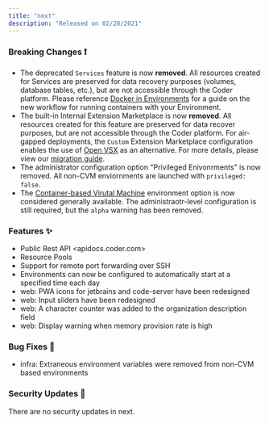 ```yaml
---
title: "next"
description: "Released on 02/20/2021"
---
```


### Breaking Changes ❗

- The deprecated `Services` feature is now **removed**. All resources created
  for Services are preserved for data recovery purposes (volumes,
  database tables, etc.), but are not accessible through the Coder platform.
  Please reference
  [Docker in Environments](https://coder.com/docs/environments/cvms) for
  a guide on the new workflow for running containers with your Environment.
- The built-in Internal Extension Marketplace is now **removed**. All resources
  created for this feature are preserved for data recover purposes, but are not
  accessible through the Coder platform. For air-gapped deployments, the `Custom`
  Extension Marketplace configuration enables the use of
  [Open VSX](https://github.com/eclipse/openvsx) as
  an alternative. For more details, please view our [migration guide](TODO).
- The administrator configuration option "Privileged Enivonrments" is now
  removed. All non-CVM enviornments are launched with `privileged: false`.
- The [Container-based Virutal Machine](https://coder.com/docs/admin/environment-management/cvms)
  environment option is now considered generally available. The
  administraotr-level configuration is still required, but the `alpha`
  warning has been removed.

### Features ✨

- Public Rest API <apidocs.coder.com>
- Resource Pools
- Support for remote port forwarding over SSH
- Environments can now be configured to automatically start at a specified time
  each day
- web: PWA icons for jetbrains and code-server have been redesigned
- web: Input sliders have been redesigned
- web: A character counter was added to the organization description field
- web: Display warning when memory provision rate is high

### Bug Fixes 🐛

- infra: Extraneous environment variables were removed from non-CVM based
  environments

### Security Updates 🔐

There are no security updates in next.
